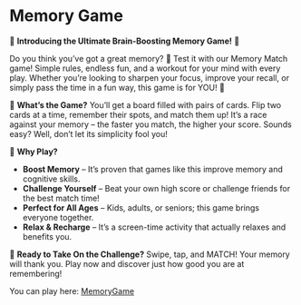 # Memory Game

🎉 **Introducing the Ultimate Brain-Boosting Memory Game!** 🎉

Do you think you’ve got a great memory? 🧠 Test it with our Memory Match game! Simple rules, endless fun, and a workout for your mind with every play. Whether you’re looking to sharpen your focus, improve your recall, or simply pass the time in a fun way, this game is for YOU! 🤩

👀 **What’s the Game?**
You’ll get a board filled with pairs of cards. Flip two cards at a time, remember their spots, and match them up! It’s a race against your memory – the faster you match, the higher your score. Sounds easy? Well, don’t let its simplicity fool you!

💪 **Why Play?**

* **Boost Memory** – It’s proven that games like this improve memory and cognitive skills.
* **Challenge Yourself** – Beat your own high score or challenge friends for the best match time!
* **Perfect for All Ages** – Kids, adults, or seniors; this game brings everyone together.
* **Relax & Recharge** – It’s a screen-time activity that actually relaxes and benefits you.

🚀 **Ready to Take On the Challenge?**
Swipe, tap, and MATCH! Your memory will thank you. Play now and discover just how good you are at remembering!


You can play here: [MemoryGame](https://kondaveetechennakesava.github.io/Memory-Game/ "Click To Play")
